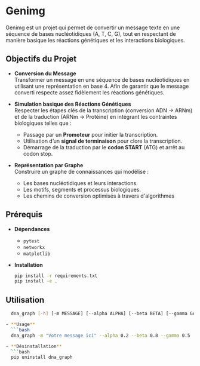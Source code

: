# Genimg

Genimg est un projet qui permet de convertir un message texte en une séquence de bases nucléotidiques (A, T, C, G), tout en respectant de manière basique les réactions génétiques et les interactions biologiques. 

## Objectifs du Projet

- **Conversion du Message**  
  Transformer un message en une séquence de bases nucléotidiques en utilisant une représentation en base 4. Afin de garantir que le message converti respecte assez fidèlement les réactions génétiques.

- **Simulation basique des Réactions Génétiques**  
  Respecter les étapes clés de la transcription (conversion ADN → ARNm) et de la traduction (ARNm → Protéine) en intégrant les contraintes biologiques telles que :
  - Passage par un **Promoteur** pour initier la transcription.
  - Utilisation d’un **signal de terminaison** pour clore la transcription.
  - Démarrage de la traduction par le **codon START** (ATG) et arrêt au codon stop.

- **Représentation par Graphe**  
  Construire un graphe de connaissances qui modélise :
  - Les bases nucléotidiques et leurs interactions.
  - Les motifs, segments et processus biologiques.
  - Les chemins de conversion optimisés à travers d'algorithmes

## Prérequis

- **Dépendances**  
  - `pytest`
  - `networkx`
  - `matplotlib`

- **Installation**  
  ```bash
  pip install -r requirements.txt
  pip install -e .

## Utilisation
```bash
  dna_graph [-h] [-m MESSAGE] [--alpha ALPHA] [--beta BETA] [--gamma GAMMA] [--version]

- **Usage**  
  ```bash
  dna_graph -m "Votre message ici" --alpha 0.2 --beta 0.8 --gamma 0.5    

- **Désinstallation**
  ```bash
  pip uninstall dna_graph

  
